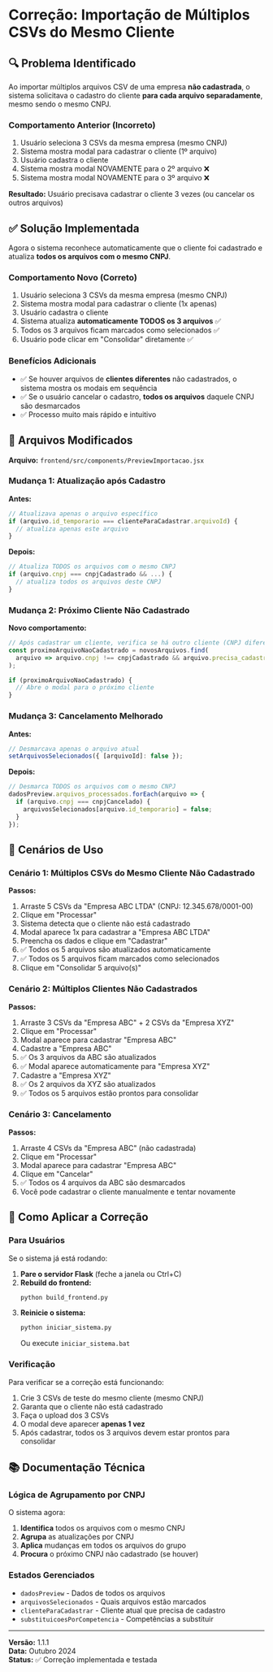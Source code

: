 # Correção: Importação de Múltiplos CSVs do Mesmo Cliente

## 🔍 Problema Identificado

Ao importar múltiplos arquivos CSV de uma empresa **não cadastrada**, o sistema solicitava o cadastro do cliente **para cada arquivo separadamente**, mesmo sendo o mesmo CNPJ.

### Comportamento Anterior (Incorreto)

1. Usuário seleciona 3 CSVs da mesma empresa (mesmo CNPJ)
2. Sistema mostra modal para cadastrar o cliente (1º arquivo)
3. Usuário cadastra o cliente
4. Sistema mostra modal NOVAMENTE para o 2º arquivo ❌
5. Sistema mostra modal NOVAMENTE para o 3º arquivo ❌

**Resultado:** Usuário precisava cadastrar o cliente 3 vezes (ou cancelar os outros arquivos)

## ✅ Solução Implementada

Agora o sistema reconhece automaticamente que o cliente foi cadastrado e atualiza **todos os arquivos com o mesmo CNPJ**.

### Comportamento Novo (Correto)

1. Usuário seleciona 3 CSVs da mesma empresa (mesmo CNPJ)
2. Sistema mostra modal para cadastrar o cliente (1x apenas)
3. Usuário cadastra o cliente
4. Sistema atualiza **automaticamente TODOS os 3 arquivos** ✅
5. Todos os 3 arquivos ficam marcados como selecionados ✅
6. Usuário pode clicar em "Consolidar" diretamente ✅

### Benefícios Adicionais

- ✅ Se houver arquivos de **clientes diferentes** não cadastrados, o sistema mostra os modais em sequência
- ✅ Se o usuário cancelar o cadastro, **todos os arquivos** daquele CNPJ são desmarcados
- ✅ Processo muito mais rápido e intuitivo

## 📝 Arquivos Modificados

**Arquivo:** `frontend/src/components/PreviewImportacao.jsx`

### Mudança 1: Atualização após Cadastro

**Antes:**
```javascript
// Atualizava apenas o arquivo específico
if (arquivo.id_temporario === clienteParaCadastrar.arquivoId) {
  // atualiza apenas este arquivo
}
```

**Depois:**
```javascript
// Atualiza TODOS os arquivos com o mesmo CNPJ
if (arquivo.cnpj === cnpjCadastrado && ...) {
  // atualiza todos os arquivos deste CNPJ
}
```

### Mudança 2: Próximo Cliente Não Cadastrado

**Novo comportamento:**
```javascript
// Após cadastrar um cliente, verifica se há outro cliente (CNPJ diferente) que precisa ser cadastrado
const proximoArquivoNaoCadastrado = novosArquivos.find(
  arquivo => arquivo.cnpj !== cnpjCadastrado && arquivo.precisa_cadastrar
);

if (proximoArquivoNaoCadastrado) {
  // Abre o modal para o próximo cliente
}
```

### Mudança 3: Cancelamento Melhorado

**Antes:**
```javascript
// Desmarcava apenas o arquivo atual
setArquivosSelecionados({ [arquivoId]: false });
```

**Depois:**
```javascript
// Desmarca TODOS os arquivos com o mesmo CNPJ
dadosPreview.arquivos_processados.forEach(arquivo => {
  if (arquivo.cnpj === cnpjCancelado) {
    arquivosSelecionados[arquivo.id_temporario] = false;
  }
});
```

## 🎯 Cenários de Uso

### Cenário 1: Múltiplos CSVs do Mesmo Cliente Não Cadastrado

**Passos:**
1. Arraste 5 CSVs da "Empresa ABC LTDA" (CNPJ: 12.345.678/0001-00)
2. Clique em "Processar"
3. Sistema detecta que o cliente não está cadastrado
4. Modal aparece 1x para cadastrar a "Empresa ABC LTDA"
5. Preencha os dados e clique em "Cadastrar"
6. ✅ Todos os 5 arquivos são atualizados automaticamente
7. ✅ Todos os 5 arquivos ficam marcados como selecionados
8. Clique em "Consolidar 5 arquivo(s)"

### Cenário 2: Múltiplos Clientes Não Cadastrados

**Passos:**
1. Arraste 3 CSVs da "Empresa ABC" + 2 CSVs da "Empresa XYZ"
2. Clique em "Processar"
3. Modal aparece para cadastrar "Empresa ABC"
4. Cadastre a "Empresa ABC"
5. ✅ Os 3 arquivos da ABC são atualizados
6. ✅ Modal aparece automaticamente para "Empresa XYZ"
7. Cadastre a "Empresa XYZ"
8. ✅ Os 2 arquivos da XYZ são atualizados
9. ✅ Todos os 5 arquivos estão prontos para consolidar

### Cenário 3: Cancelamento

**Passos:**
1. Arraste 4 CSVs da "Empresa ABC" (não cadastrada)
2. Clique em "Processar"
3. Modal aparece para cadastrar "Empresa ABC"
4. Clique em "Cancelar"
5. ✅ Todos os 4 arquivos da ABC são desmarcados
6. Você pode cadastrar o cliente manualmente e tentar novamente

## 🔄 Como Aplicar a Correção

### Para Usuários

Se o sistema já está rodando:

1. **Pare o servidor Flask** (feche a janela ou Ctrl+C)
2. **Rebuild do frontend:**
   ```bash
   python build_frontend.py
   ```
3. **Reinicie o sistema:**
   ```bash
   python iniciar_sistema.py
   ```
   Ou execute `iniciar_sistema.bat`

### Verificação

Para verificar se a correção está funcionando:

1. Crie 3 CSVs de teste do mesmo cliente (mesmo CNPJ)
2. Garanta que o cliente não está cadastrado
3. Faça o upload dos 3 CSVs
4. O modal deve aparecer **apenas 1 vez**
5. Após cadastrar, todos os 3 arquivos devem estar prontos para consolidar

## 📚 Documentação Técnica

### Lógica de Agrupamento por CNPJ

O sistema agora:

1. **Identifica** todos os arquivos com o mesmo CNPJ
2. **Agrupa** as atualizações por CNPJ
3. **Aplica** mudanças em todos os arquivos do grupo
4. **Procura** o próximo CNPJ não cadastrado (se houver)

### Estados Gerenciados

- `dadosPreview` - Dados de todos os arquivos
- `arquivosSelecionados` - Quais arquivos estão marcados
- `clienteParaCadastrar` - Cliente atual que precisa de cadastro
- `substituicoesPorCompetencia` - Competências a substituir

---

**Versão:** 1.1.1  
**Data:** Outubro 2024  
**Status:** ✅ Correção implementada e testada

